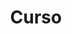 ---
title: Curso
meta_title: 'Cursos'


include:
  - title: Este curso incluye
    bulletpoints:
      - '24 horas de clases en vivo'
      - '2 horas de asesorias grupales'
---